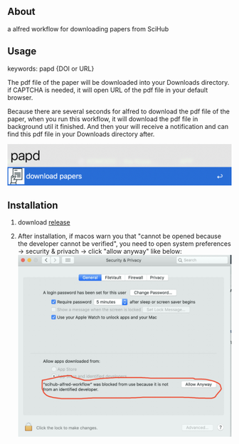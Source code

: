 ## About
a alfred workflow for downloading papers from SciHub
## Usage
keywords: papd {DOI or URL}

The pdf  file of the paper will be downloaded into your Downloads directory. if CAPTCHA is needed, it will open  URL of the pdf file in your default browser.

Because there are several seconds for alfred to download the pdf file of the paper, when you run this workflow, it will download the pdf file in background util it finished. And then your will receive a notification and can find this pdf file in your Downloads directory after.

![Screenshot](screenshots/0AC81DE0-C7E5-447C-8C7B-E84B7E740195.png)

## Installation

1. download [release](https://github.com/codechenx/scihub-alfred-workflow/releases/download/0.1.3/scihub_downlader_v0.1.3.alfredworkflow)

2. After installation,  if macos warn you that "cannot be opened because the developer cannot be verified", you need to open system preferences -> security & privach -> click "allow anyway" like below:
![Screenshot](screenshots/00B5C8B0-3F52-4CAE-BD97-EEB2655676A7.jpg)
